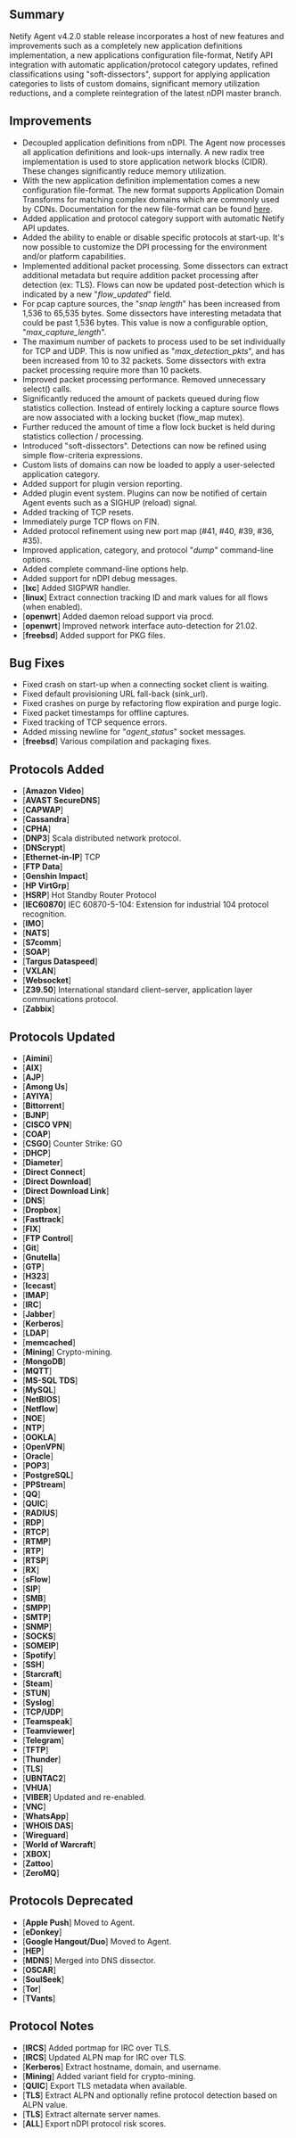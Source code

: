 ## Summary

Netify Agent v4.2.0 stable release incorporates a host of new features and improvements such as a completely new application definitions implementation, a new applications configuration file-format, Netify API integration with automatic application/protocol category updates, refined classifications using "soft-dissectors", support for applying application categories to lists of custom domains, significant memory utilization reductions, and a complete reintegration of the latest nDPI master branch.

## Improvements

- Decoupled application definitions from nDPI.  The Agent now processes all application definitions and look-ups internally.  A new radix tree implementation is used to store application network blocks (CIDR).  These changes significantly reduce memory utilization.
- With the new application definition implementation comes a new configuration file-format.  The new format supports Application Domain Transforms for matching complex domains which are commonly used by CDNs.  Documentation for the new file-format can be found [here](https://gitlab.com/netify.ai/public/netify-agent/-/wikis/application%20definitions).
- Added application and protocol category support with automatic Netify API updates.
- Added the ability to enable or disable specific protocols at start-up.  It's now possible to customize the DPI processing for the environment and/or platform capabilities.
- Implemented additional packet processing.  Some dissectors can extract additional metadata but require addition packet processing after detection (ex: TLS).  Flows can now be updated post-detection which is indicated by a new "_flow_updated_" field.
- For pcap capture sources, the "_snap length_" has been increased from 1,536 to 65,535 bytes.  Some dissectors have interesting metadata that could be past 1,536 bytes.  This value is now a configurable option, "_max_capture_length_".
- The maximum number of packets to process used to be set individually for TCP and UDP.  This is now unified as "_max_detection_pkts_", and has been increased from 10 to 32 packets.  Some dissectors with extra packet processing require more than 10 packets.
- Improved packet processing performance.  Removed unnecessary select() calls.
- Significantly reduced the amount of packets queued during flow statistics collection.  Instead of entirely locking a capture source flows are now associated with a locking bucket (flow_map mutex).
- Further reduced the amount of time a flow lock bucket is held during statistics collection / processing.
- Introduced "soft-dissectors".  Detections can now be refined using simple flow-criteria expressions.
- Custom lists of domains can now be loaded to apply a user-selected application category.
- Added support for plugin version reporting.
- Added plugin event system.  Plugins can now be notified of certain Agent events such as a SIGHUP (reload) signal.
- Added tracking of TCP resets.
- Immediately purge TCP flows on FIN.
- Added protocol refinement using new port map (#41, #40, #39, #36, #35).
- Improved application, category, and protocol "_dump_" command-line options.
- Added complete command-line options help.
- Added support for nDPI debug messages.
- [**lxc**] Added SIGPWR handler.
- [**linux**] Extract connection tracking ID and mark values for all flows (when enabled).
- [**openwrt**] Added daemon reload support via procd.
- [**openwrt**] Improved network interface auto-detection for 21.02.
- [**freebsd**] Added support for PKG files.

## Bug Fixes
- Fixed crash on start-up when a connecting socket client is waiting.
- Fixed default provisioning URL fall-back (sink_url).
- Fixed crashes on purge by refactoring flow expiration and purge logic.
- Fixed packet timestamps for offline captures.
- Fixed tracking of TCP sequence errors.
- Added missing newline for "_agent_status_" socket messages.
- [**freebsd**] Various compilation and packaging fixes.

## Protocols Added
- [**Amazon Video**]
- [**AVAST SecureDNS**]
- [**CAPWAP**]
- [**Cassandra**]
- [**CPHA**]
- [**DNP3**] Scala distributed network protocol.
- [**DNScrypt**]
- [**Ethernet-in-IP**] TCP
- [**FTP Data**]
- [**Genshin Impact**]
- [**HP VirtGrp**]
- [**HSRP**] Hot Standby Router Protocol
- [**IEC60870**] IEC 60870-5-104: Extension for industrial 104 protocol recognition.
- [**IMO**]
- [**NATS**]
- [**S7comm**]
- [**SOAP**]
- [**Targus Dataspeed**]
- [**VXLAN**]
- [**Websocket**]
- [**Z39.50**] International standard client–server, application layer communications protocol.
- [**Zabbix**]

## Protocols Updated
- [**Aimini**]
- [**AIX**]
- [**AJP**]
- [**Among Us**]
- [**AYIYA**]
- [**Bittorrent**]
- [**BJNP**]
- [**CISCO VPN**]
- [**COAP**]
- [**CSGO**] Counter Strike: GO
- [**DHCP**]
- [**Diameter**]
- [**Direct Connect**]
- [**Direct Download**]
- [**Direct Download Link**]
- [**DNS**]
- [**Dropbox**]
- [**Fasttrack**]
- [**FIX**]
- [**FTP Control**]
- [**Git**]
- [**Gnutella**]
- [**GTP**]
- [**H323**]
- [**Icecast**]
- [**IMAP**]
- [**IRC**]
- [**Jabber**]
- [**Kerberos**]
- [**LDAP**]
- [**memcached**]
- [**Mining**] Crypto-mining.
- [**MongoDB**]
- [**MQTT**]
- [**MS-SQL TDS**]
- [**MySQL**]
- [**NetBIOS**]
- [**Netflow**]
- [**NOE**]
- [**NTP**]
- [**OOKLA**]
- [**OpenVPN**]
- [**Oracle**]
- [**POP3**]
- [**PostgreSQL**]
- [**PPStream**]
- [**QQ**]
- [**QUIC**]
- [**RADIUS**]
- [**RDP**]
- [**RTCP**]
- [**RTMP**]
- [**RTP**]
- [**RTSP**]
- [**RX**]
- [**sFlow**]
- [**SIP**]
- [**SMB**]
- [**SMPP**]
- [**SMTP**]
- [**SNMP**]
- [**SOCKS**]
- [**SOMEIP**]
- [**Spotify**]
- [**SSH**]
- [**Starcraft**]
- [**Steam**]
- [**STUN**]
- [**Syslog**]
- [**TCP/UDP**]
- [**Teamspeak**]
- [**Teamviewer**]
- [**Telegram**]
- [**TFTP**]
- [**Thunder**]
- [**TLS**]
- [**UBNTAC2**]
- [**VHUA**]
- [**VIBER**] Updated and re-enabled.
- [**VNC**]
- [**WhatsApp**]
- [**WHOIS DAS**]
- [**Wireguard**]
- [**World of Warcraft**]
- [**XBOX**]
- [**Zattoo**]
- [**ZeroMQ**]

## Protocols Deprecated
- [**Apple Push**] Moved to Agent.
- [**eDonkey**]
- [**Google Hangout/Duo**] Moved to Agent.
- [**HEP**]
- [**MDNS**] Merged into DNS dissector.
- [**OSCAR**]
- [**SoulSeek**]
- [**Tor**]
- [**TVants**]

## Protocol Notes
- [**IRCS**] Added portmap for IRC over TLS.
- [**IRCS**] Updated ALPN map for IRC over TLS.
- [**Kerberos**] Extract hostname, domain, and username.
- [**Mining**] Added variant field for crypto-mining.
- [**QUIC**] Export TLS metadata when available.
- [**TLS**] Extract ALPN and optionally refine protocol detection based on ALPN value.
- [**TLS**] Extract alternate server names.
- [**ALL**] Export nDPI protocol risk scores.
